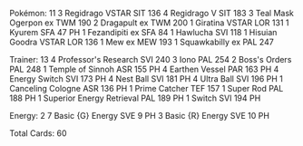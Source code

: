 Pokémon: 11
3 Regidrago VSTAR SIT 136
4 Regidrago V SIT 183
3 Teal Mask Ogerpon ex TWM 190
2 Dragapult ex TWM 200
1 Giratina VSTAR LOR 131
1 Kyurem SFA 47 PH
1 Fezandipiti ex SFA 84
1 Hawlucha SVI 118
1 Hisuian Goodra VSTAR LOR 136
1 Mew ex MEW 193
1 Squawkabilly ex PAL 247

Trainer: 13
4 Professor's Research SVI 240
3 Iono PAL 254
2 Boss's Orders PAL 248
1 Temple of Sinnoh ASR 155 PH
4 Earthen Vessel PAR 163 PH
4 Energy Switch SVI 173 PH
4 Nest Ball SVI 181 PH
4 Ultra Ball SVI 196 PH
1 Canceling Cologne ASR 136 PH
1 Prime Catcher TEF 157
1 Super Rod PAL 188 PH
1 Superior Energy Retrieval PAL 189 PH
1 Switch SVI 194 PH

Energy: 2
7 Basic {G} Energy SVE 9 PH
3 Basic {R} Energy SVE 10 PH

Total Cards: 60
